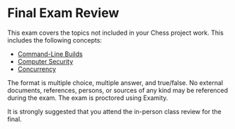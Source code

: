 # Final Exam Review

This exam covers the topics not included in your Chess project work. This includes the following concepts:

- [Command-Line Builds](../command-line-builds/command-line-builds.md)
- [Computer Security](../computer-security/computer-security.md)
- [Concurrency](../concurrency/concurrency.md)

The format is multiple choice, multiple answer, and true/false. No external documents, references, persons, or sources of any kind may be referenced during the exam. The exam is proctored using Examity.

It is strongly suggested that you attend the in-person class review for the final.
